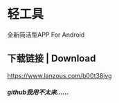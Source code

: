 # 轻工具
全新简洁型APP For Android
## 下载链接 | Download
https://www.lanzous.com/b00t38jvg

##### github我用不太来……
